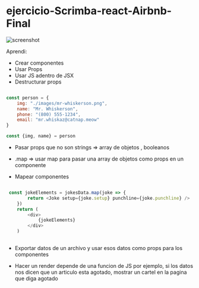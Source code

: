 # ejercicio-Scrimba-react-Airbnb-Final
![screenshot](https://i.imgur.com/0uYTOrn.png)

Aprendi:

- Crear componentes
- Usar Props
- Usar JS adentro de JSX
- Destructurar props

```js

const person = {
    img: "./images/mr-whiskerson.png",
    name: "Mr. Whiskerson",
    phone: "(800) 555-1234",
    email: "mr.whiskaz@catnap.meow"
}

const {img, name} = person

```

- Pasar props que no son strings => array de objetos , booleanos
- .map => usar map para pasar una array de objetos como props en un componente

- Mapear componentes

```js

 const jokeElements = jokesData.map(joke => {
        return <Joke setup={joke.setup} punchline={joke.punchline} />
    })
    return (
        <div>
            {jokeElements}
        </div>
    )
    
```


- Exportar datos de un archivo y usar esos datos como props para los componentes

- Hacer un render depende de una funcion de JS por ejemplo, si los datos nos dicen que un articulo esta agotado, mostrar un cartel en la pagina que diga agotado



